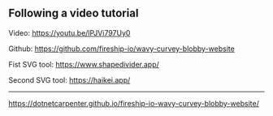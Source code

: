 ## Following a video tutorial

Video: https://youtu.be/lPJVi797Uy0

Github: https://github.com/fireship-io/wavy-curvey-blobby-website

Fist SVG tool: https://www.shapedivider.app/

Second SVG tool: https://haikei.app/

------------------------------------------------------------------

https://dotnetcarpenter.github.io/fireship-io-wavy-curvey-blobby-website/
